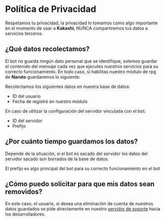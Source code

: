 # Política de Privacidad

Respetamos tu privacidad, la privacidad lo tomamos como algo importante en el momento de usar a **Kakashi**, NUNCA compartiremos tus datos a servicios terceros.


## ¿Qué datos recolectamos?

El bot no guarda ningún dato personal que se identifique, solemos guardar el contenido del mensaje cada vez que ejecutes nuestros servicios para su correcto funcionamiento.
En todo caso, si habilitas nuestro módulo de rpg de **Naruto** guardaremos lo siguiente:

Recolectamos los siguientes datos en nuestra base de datos:

* ID del usuario
* Fecha de registró en nuestro módulo

En caso de utilizar la configuración del servidor vinculada con el bot:
* ID del servidor
* Prefijo

## ¿Por cuánto tiempo guardamos los datos?
Depende de la situación, si el bot es sacado del servidor los datos del servidor sacado son borrados de la base de datos. 

El prefijo es algo principal del bot para su correcto funcionamiento en el bot

## ¿Cómo puedo solicitar para que mis datos sean removidos?

En este caso, el usuario, si desea una eliminación de cuenta de nuestros datos guardados se pide directamente en nuestro [servidor de soporte](https://discord.com/invite/kvnGMFg) hacia los desarrolladores.


